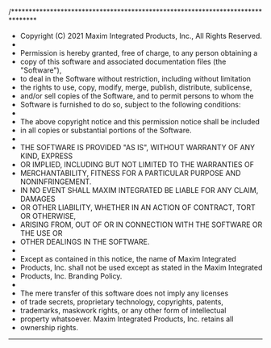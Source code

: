 /*******************************************************************************
* Copyright (C) 2021 Maxim Integrated Products, Inc., All Rights Reserved.
*
* Permission is hereby granted, free of charge, to any person obtaining a
* copy of this software and associated documentation files (the "Software"),
* to deal in the Software without restriction, including without limitation
* the rights to use, copy, modify, merge, publish, distribute, sublicense,
* and/or sell copies of the Software, and to permit persons to whom the
* Software is furnished to do so, subject to the following conditions:
*
* The above copyright notice and this permission notice shall be included
* in all copies or substantial portions of the Software.
*
* THE SOFTWARE IS PROVIDED "AS IS", WITHOUT WARRANTY OF ANY KIND, EXPRESS
* OR IMPLIED, INCLUDING BUT NOT LIMITED TO THE WARRANTIES OF
* MERCHANTABILITY, FITNESS FOR A PARTICULAR PURPOSE AND NONINFRINGEMENT.
* IN NO EVENT SHALL MAXIM INTEGRATED BE LIABLE FOR ANY CLAIM, DAMAGES
* OR OTHER LIABILITY, WHETHER IN AN ACTION OF CONTRACT, TORT OR OTHERWISE,
* ARISING FROM, OUT OF OR IN CONNECTION WITH THE SOFTWARE OR THE USE OR
* OTHER DEALINGS IN THE SOFTWARE.
*
* Except as contained in this notice, the name of Maxim Integrated
* Products, Inc. shall not be used except as stated in the Maxim Integrated
* Products, Inc. Branding Policy.
*
* The mere transfer of this software does not imply any licenses
* of trade secrets, proprietary technology, copyrights, patents,
* trademarks, maskwork rights, or any other form of intellectual
* property whatsoever. Maxim Integrated Products, Inc. retains all
* ownership rights.
*******************************************************************************